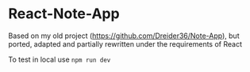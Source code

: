 # React-Note-App

Based on my old project (https://github.com/Dreider36/Note-App), but ported, adapted and partially rewritten under the requirements of React

To test in local use `npm run dev`
